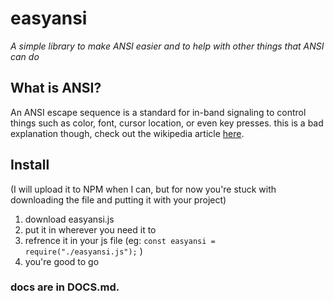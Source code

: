 # easyansi
*A simple library to make ANSI easier and to help with other things that ANSI can do*

## What is ANSI?
An ANSI escape sequence is a standard for in-band signaling to control things such as color, font, cursor location, or even key presses. this is a bad explanation though, check out the wikipedia article [here](https://en.wikipedia.org/wiki/ANSI_escape_code).


## Install
(I will upload it to NPM when I can, but for now you're stuck with downloading the file and putting it with your project)

1. download easyansi.js
2. put it in wherever you need it to
3. refrence it in your js file (eg: `const easyansi = require("./easyansi.js");` )
4. you're good to go

### docs are in DOCS.md. 

